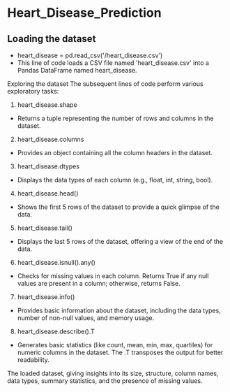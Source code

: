 # Heart_Disease_Prediction

## Loading the dataset
* heart_disease = pd.read_csv('/heart_disease.csv')
* This line of code loads a CSV file named 'heart_disease.csv' into a Pandas DataFrame named heart_disease.

Exploring the dataset
The subsequent lines of code perform various exploratory tasks:

1. heart_disease.shape
  * Returns a tuple representing the number of rows and columns in the dataset.
2. heart_disease.columns
  * Provides an object containing all the column headers in the dataset.
3. heart_disease.dtypes
  * Displays the data types of each column (e.g., float, int, string, bool).
4. heart_disease.head()
  * Shows the first 5 rows of the dataset to provide a quick glimpse of the data.
5. heart_disease.tail()
  * Displays the last 5 rows of the dataset, offering a view of the end of the data.
6. heart_disease.isnull().any()
  * Checks for missing values in each column. Returns True if any null values are present in a column; otherwise, returns False.
7. heart_disease.info()
  * Provides basic information about the dataset, including the data types, number of non-null values, and memory usage.
8. heart_disease.describe().T
  * Generates basic statistics (like count, mean, min, max, quartiles) for numeric columns in the dataset. The .T transposes the output for better readability.

The loaded dataset, giving insights into its size, structure, column names, data types, summary statistics, and the presence of missing values.

